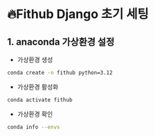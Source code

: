 # 🔥Fithub Django 초기 세팅

## 1. anaconda 가상환경 설정

- 가상환경 생성
```bash
conda create -n fithub python=3.12
```

- 가상환경 활성화
```bash
conda activate fithub
```

- 가상환경 확인
```bash
conda info --envs
```
